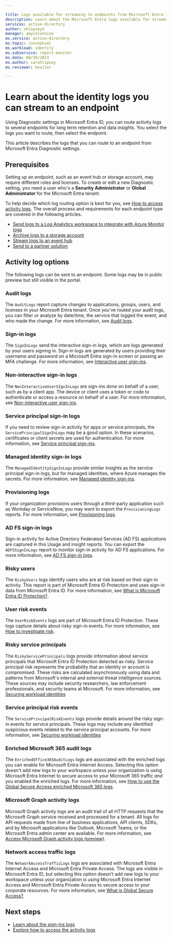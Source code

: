 ```yaml
---

title: Logs available for streaming to endpoints from Microsoft Entra ID
description: Learn about the Microsoft Entra logs available for streaming to an endpoint for storage, analysis, or monitoring.
services: active-directory
author: shlipsey3
manager: amycolannino
ms.service: active-directory
ms.topic: conceptual
ms.workload: identity
ms.subservice: report-monitor
ms.date: 09/28/2023
ms.author: sarahlipsey
ms.reviewer: besiler

---
```


# Learn about the identity logs you can stream to an endpoint

Using Diagnostic settings in Microsoft Entra ID, you can route activity logs to several endpoints for long term retention and data insights. You select the logs you want to route, then select the endpoint.

This article describes the logs that you can route to an endpoint from Microsoft Entra Diagnostic settings.

## Prerequisites

Setting up an endpoint, such as an event hub or storage account, may require different roles and licenses. To create or edit a new Diagnostic setting, you need a user who's a **Security Administrator** or **Global Administrator** for the Microsoft Entra tenant.

To help decide which log routing option is best for you, see [How to access activity logs](howto-access-activity-logs.md). The overall process and requirements for each endpoint type are covered in the following articles. 

- [Send logs to a Log Analytics workspace to integrate with Azure Monitor logs](howto-integrate-activity-logs-with-azure-monitor-logs.md)
- [Archive logs to a storage account](howto-archive-logs-to-storage-account.md)
- [Stream logs to an event hub](howto-stream-logs-to-event-hub.md)
- [Send to a partner solution](../../partner-solutions/overview.md)

## Activity log options

The following logs can be sent to an endpoint. Some logs may be in public preview but still visible in the portal.

### Audit logs

The `AuditLogs` report capture changes to applications, groups, users, and licenses in your Microsoft Entra tenant. Once you've routed your audit logs, you can filter or analyze by date/time, the service that logged the event, and who made the change. For more information, see [Audit logs](concept-audit-logs.md).

### Sign-in logs

The `SignInLogs` send the interactive sign-in logs, which are logs generated by your users signing in. Sign-in logs are generated by users providing their username and password on a Microsoft Entra sign-in screen or passing an MFA challenge. For more information, see [Interactive user sign-ins](concept-all-sign-ins.md#interactive-user-sign-ins).

### Non-interactive sign-in logs

The `NonInteractiveUserSIgnInLogs` are sign-ins done on behalf of a user, such as by a client app. The device or client uses a token or code to authenticate or access a resource on behalf of a user. For more information, see [Non-interactive user sign-ins](concept-all-sign-ins.md#non-interactive-user-sign-ins).

### Service principal sign-in logs

If you need to review sign-in activity for apps or service principals, the `ServicePrincipalSignInLogs` may be a good option. In these scenarios, certificates or client secrets are used for authentication. For more information, see [Service principal sign-ins](concept-all-sign-ins.md#service-principal-sign-ins).

### Managed identity sign-in logs

The `ManagedIdentitySignInLogs` provide similar insights as the service principal sign-in logs, but for managed identities, where Azure manages the secrets. For more information, see [Managed identity sign-ins](concept-all-sign-ins.md#managed-identity-for-azure-resources-sign-ins).

### Provisioning logs

If your organization provisions users through a third-party application such as Workday or ServiceNow, you may want to export the `ProvisioningLogs` reports. For more information, see [Provisioning logs](concept-provisioning-logs.md).

### AD FS sign-in logs

Sign-in activity for Active Directory Federated Services (AD FS) applications are captured in this Usage and insight reports. You can export the `ADFSSignInLogs` report to monitor sign-in activity for AD FS applications. For more information, see [AD FS sign-in logs](concept-usage-insights-report.md#ad-fs-application-activity).

### Risky users

The `RiskyUsers` logs identify users who are at risk based on their sign-in activity. This report is part of Microsoft Entra ID Protection and uses sign-in data from Microsoft Entra ID. For more information, see [What is Microsoft Entra ID Protection?](../identity-protection/overview-identity-protection.md).

### User risk events

The `UserRiskEvents` logs are part of Microsoft Entra ID Protection. These logs capture details about risky sign-in events. For more information, see [How to investigate risk](../identity-protection/howto-identity-protection-investigate-risk.md#risky-sign-ins).

### Risky service principals

The `RiskyServicePrincipals` logs provide information about service principals that Microsoft Entra ID Protection detected as risky. Service principal risk represents the probability that an identity or account is compromised. These risks are calculated asynchronously using data and patterns from Microsoft's internal and external threat intelligence sources. These sources may include security researchers, law enforcement professionals, and security teams at Microsoft. For more information, see [Securing workload identities](../identity-protection/concept-workload-identity-risk.md)

### Service principal risk events

The `ServicePrincipalRiskEvents` logs provide details around the risky sign-in events for service principals. These logs may include any identified suspicious events related to the service principal accounts. For more information, see [Securing workload identities](../identity-protection/concept-workload-identity-risk.md)

### Enriched Microsoft 365 audit logs

The `EnrichedOffice365AuditLogs` logs are associated with the enriched logs you can enable for Microsoft Entra Internet Access. Selecting this option doesn't add new logs to your workspace unless your organization is using Microsoft Entra Internet to secure access to your Microsoft 365 traffic *and* you enabled the enriched logs. For more information, see [How to use the Global Secure Access enriched Microsoft 365 logs](../../global-secure-access/how-to-view-enriched-logs.md).

### Microsoft Graph activity logs

Microsoft Graph activity logs are an audit trail of all HTTP requests that the Microsoft Graph service received and processed for a tenant. All logs for API requests made from line of business applications, API clients, SDKs, and by Microsoft applications like Outlook, Microsoft Teams, or the Microsoft Entra admin center are available. For more information, see [Access Microsoft Graph activity logs (preview)](/graph/microsoft-graph-activity-logs-overview?toc=/azure/active-directory/reports-monitoring/toc.json&bc=/azure/active-directory/reports-monitoring/breadcrumb/toc.json).

### Network access traffic logs

The `NetworkAccessTrafficLogs` logs are associated with Microsoft Entra Internet Access and Microsoft Entra Private Access. The logs are visible in Microsoft Entra ID, but selecting this option doesn't add new logs to your workspace unless your organization is using Microsoft Entra Internet Access and Microsoft Entra Private Access to secure access to your corporate resources. For more information, see [What is Global Secure Access?](../../global-secure-access/overview-what-is-global-secure-access.md).

## Next steps

- [Learn about the sign-ins logs](concept-all-sign-ins.md)
- [Explore how to access the activity logs](howto-access-activity-logs.md)
